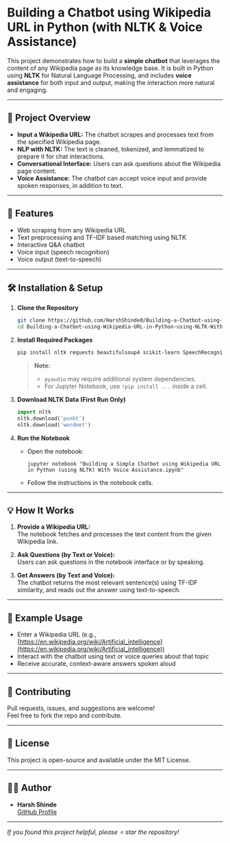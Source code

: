 # Building a Chatbot using Wikipedia URL in Python (with NLTK & Voice Assistance)

This project demonstrates how to build a **simple chatbot** that leverages the content of any Wikipedia page as its knowledge base. It is built in Python using **NLTK** for Natural Language Processing, and includes **voice assistance** for both input and output, making the interaction more natural and engaging.

---

## 🧠 Project Overview

- **Input a Wikipedia URL:** The chatbot scrapes and processes text from the specified Wikipedia page.
- **NLP with NLTK:** The text is cleaned, tokenized, and lemmatized to prepare it for chat interactions.
- **Conversational Interface:** Users can ask questions about the Wikipedia page content.
- **Voice Assistance:** The chatbot can accept voice input and provide spoken responses, in addition to text.

---

## 🚀 Features

- Web scraping from any Wikipedia URL
- Text preprocessing and TF-IDF based matching using NLTK
- Interactive Q&A chatbot
- Voice input (speech recognition)
- Voice output (text-to-speech)

---

## 🛠️ Installation & Setup

1. **Clone the Repository**
    ```bash
    git clone https://github.com/HarshShinde0/Building-a-Chatbot-using-Wikipedia-URL-in-Python-using-NLTK-With-Voice-Assistance.git
    cd Building-a-Chatbot-using-Wikipedia-URL-in-Python-using-NLTK-With-Voice-Assistance
    ```

2. **Install Required Packages**
    ```bash
    pip install nltk requests beautifulsoup4 scikit-learn SpeechRecognition pyttsx3 pyaudio
    ```

    > **Note:**  
    > - `pyaudio` may require additional system dependencies.  
    > - For Jupyter Notebook, use `!pip install ...` inside a cell.

3. **Download NLTK Data (First Run Only)**
    ```python
    import nltk
    nltk.download('punkt')
    nltk.download('wordnet')
    ```

4. **Run the Notebook**
    - Open the notebook:
      ```
      jupyter notebook "Building a Simple Chatbot using Wikipedia URL in Python (using NLTK) With Voice Assistance.ipynb"
      ```
    - Follow the instructions in the notebook cells.

---

## 💡 How It Works

1. **Provide a Wikipedia URL:**  
   The notebook fetches and processes the text content from the given Wikipedia link.

2. **Ask Questions (by Text or Voice):**  
   Users can ask questions in the notebook interface or by speaking.

3. **Get Answers (by Text and Voice):**  
   The chatbot returns the most relevant sentence(s) using TF-IDF similarity, and reads out the answer using text-to-speech.

---

## 📄 Example Usage

- Enter a Wikipedia URL (e.g., [https://en.wikipedia.org/wiki/Artificial_intelligence](https://en.wikipedia.org/wiki/Artificial_intelligence))
- Interact with the chatbot using text or voice queries about that topic
- Receive accurate, context-aware answers spoken aloud

---

## 🤝 Contributing

Pull requests, issues, and suggestions are welcome!  
Feel free to fork the repo and contribute.

---

## 📄 License

This project is open-source and available under the MIT License.

---

## 🙋‍♂️ Author

- **Harsh Shinde**  
  [GitHub Profile](https://github.com/HarshShinde0)

---

*If you found this project helpful, please ⭐ star the repository!*
